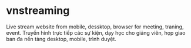 # vnstreaming
Live stream website from mobile, dessktop, browser for meeting, traning, event.
Truyền hình trực tiếp các sự kiện, dạy học cho giảng viên, họp giao ban đa nền tảng desktop, mobile, trình duyệt.
